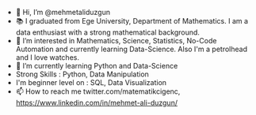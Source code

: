 - 👋 Hi, I’m @mehmetaliduzgun
- 📚 I graduated from Ege University, Department of Mathematics. I am a data enthusiast with a strong mathematical background.
- 👀 I’m interested in Mathematics, Science, Statistics, No-Code Automation and currently learning Data-Science. Also I'm a petrolhead and I love watches.
- 🌱 I’m currently learning Python and Data-Science
- Strong Skills : Python, Data Manipulation
- I'm beginner level on : SQL, Data Visualization
- 📫 How to reach me twitter.com/matematikcigenc, https://www.linkedin.com/in/mehmet-ali-duzgun/

<!---
mehmetaliduzgun/mehmetaliduzgun is a ✨ special ✨ repository because its `README.md` (this file) appears on your GitHub profile.
You can click the Preview link to take a look at your changes.
--->
